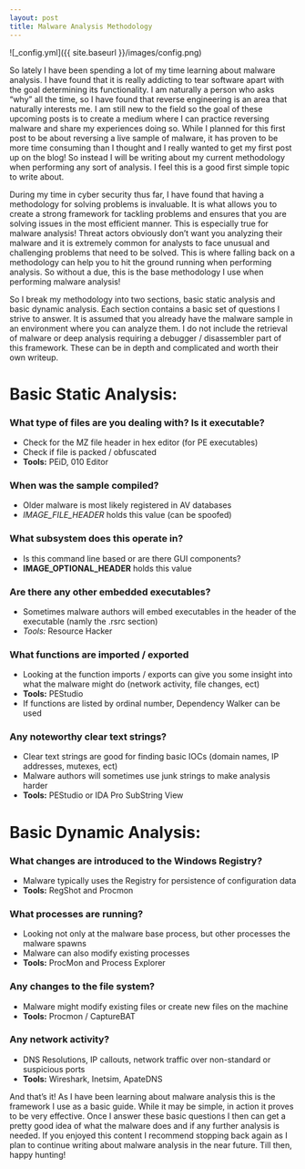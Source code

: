 ```yaml
---
layout: post
title: Malware Analysis Methodology
---
```


![_config.yml]({{ site.baseurl }}/images/config.png)

So lately I have been spending a lot of my time learning about malware analysis. I have found that it is really addicting to tear software apart with the goal determining its functionality. I am naturally a person who asks “why” all the time, so I have found that reverse engineering is an area that naturally interests me. I am still new to the field so the goal of these upcoming posts is to create a medium where I can practice reversing malware and share my experiences doing so. While I planned for this first post to be about reversing a live sample of malware, it has proven to be more time consuming than I thought and I really wanted to get my first post up on the blog! So instead I will be writing about my current methodology when performing any sort of analysis. I feel this is a good first simple topic to write about. 

During my time in cyber security thus far, I have found that having a methodology for solving problems is invaluable. It is what allows you to create a strong framework for tackling problems and ensures that you are solving issues in the most efficient manner. This is especially true for malware analysis! Threat actors obviously don’t want you analyzing their malware and it is extremely common for analysts to face unusual and challenging problems that need to be solved. This is where falling back on a methodology can help you to hit the ground running when performing analysis. So without a due, this is the base methodology I use when performing malware analysis!

So I break my methodology into two sections, basic static analysis and basic dynamic analysis. Each section contains a basic set of questions I strive to answer. It is assumed that you already have the malware sample  in an environment where you can analyze them. I do not include the retrieval of malware or deep analysis requiring a debugger / disassembler part of this framework. These can be in depth and complicated and worth their own writeup. 

# Basic Static Analysis:

### What type of files are you dealing with? Is it executable?

  * Check for the MZ file header in hex editor (for PE executables)
  * Check if file is packed / obfuscated
  * __Tools:__ PEiD, 010 Editor

### When was the sample compiled?

  * Older malware is most likely registered in AV databases
  * *IMAGE_FILE_HEADER* holds this value (can be spoofed)

### What subsystem does this operate in? 

  * Is this command line based or are there GUI components? 
  * **IMAGE_OPTIONAL_HEADER** holds this value

### Are there any other embedded executables? 

  * Sometimes malware authors will embed executables in the header of the executable (namly the .rsrc section)
  * _Tools:_ Resource Hacker 

### What functions are imported / exported 

  * Looking at the function imports / exports can give you some insight into what the malware might do (network activity, file changes, ect)
  * __Tools:__ PEStudio 
  * If functions are listed by ordinal number, Dependency Walker can be used

### Any noteworthy clear text strings? 

  * Clear text strings are good for finding basic IOCs (domain names, IP addresses, mutexes, ect)
  * Malware authors will sometimes use junk strings to make analysis harder
  * __Tools:__ PEStudio or IDA Pro SubString View 

# Basic Dynamic Analysis:

### What changes are introduced to the Windows Registry? 

  * Malware typically uses the Registry for persistence of configuration data
  * __Tools:__ RegShot and Procmon 

### What processes are running? 

  * Looking not only at the malware base process, but other processes the malware spawns
  * Malware can also modify existing processes
  * __Tools:__ ProcMon and Process Explorer

### Any changes to the file system?

  * Malware might modify existing files or create new files on the machine
  * __Tools:__ Procmon / CaptureBAT

### Any network activity? 

  * DNS Resolutions, IP callouts, network traffic over non-standard or suspicious ports
  * __Tools:__ Wireshark, Inetsim, ApateDNS

And that’s it! As I have been learning about malware analysis this is the framework I use as a basic guide. While it may be simple, in action it proves to be very effective. Once I answer these basic questions I then can get a pretty good idea of what the malware does and if any further analysis is needed. If you enjoyed this content I recommend stopping back again as I plan to continue writing about malware analysis in the near future. Till then, happy hunting! 





